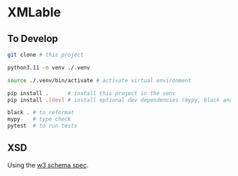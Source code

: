 # XMLable

## To Develop

```bash
git clone # this project

python3.11 -m venv ./.venv

source ./.venv/bin/activate # activate virtual environment

pip install .      # install this project in the venv
pip install .[dev] # install optional dev dependencies (mypy, black and pytest)

black . # to reformat
mypy    # type check
pytest  # to run tests
```

## XSD

Using the [w3 schema spec](https://www.w3.org/TR/xmlschema11-1/).
